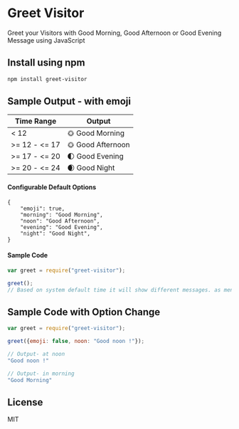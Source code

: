 # Greet Visitor

Greet your Visitors with Good Morning, Good Afternoon or Good Evening Message using JavaScript

## Install using npm

```bash
npm install greet-visitor
```

## Sample Output - with emoji

| Time Range    | Output            |
| ------------- | ----------------- |
| < 12          | 🌞 Good Morning   |
| >= 12 - <= 17 | 🌞 Good Afternoon |
| >= 17 - <= 20 | 🌓 Good Evening   |
| >= 20 - <= 24 | 🌒 Good Night     |

#### Configurable Default Options

```
{
    "emoji": true,
    "morning": "Good Morning",
    "noon": "Good Afternoon",
    "evening": "Good Evening",
    "night": "Good Night",
}
```

#### Sample Code

```javascript
var greet = require("greet-visitor");

greet();
// Based on system default time it will show different messages. as mentioned above
```

## Sample Code with Option Change

```javascript
var greet = require("greet-visitor");

greet({emoji: false, noon: "Good noon !"});

// Output- at noon
"Good noon !"

// Output- in morning
"Good Morning"
```

## License

MIT

